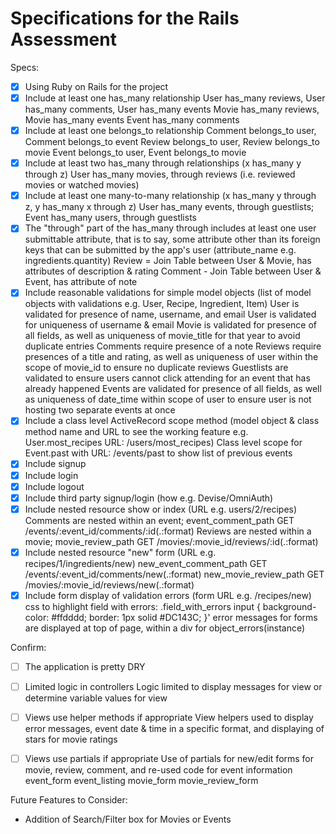 # Specifications for the Rails Assessment

Specs:
- [x] Using Ruby on Rails for the project
- [x] Include at least one has_many relationship
      User has_many reviews, User has_many comments, User has_many events
      Movie has_many reviews, Movie has_many events
      Event has_many comments
- [x] Include at least one belongs_to relationship
      Comment belongs_to user, Comment belongs_to event
      Review belongs_to user, Review belongs_to movie
      Event belongs_to user, Event belongs_to movie  
- [x] Include at least two has_many through relationships (x has_many y through z)
      User has_many movies, through reviews (i.e. reviewed movies or watched movies)
- [x] Include at least one many-to-many relationship (x has_many y through z, y has_many x through z)
      User has_many events, through guestlists; Event has_many users, through guestlists
- [x] The "through" part of the has_many through includes at least one user submittable attribute, that is to say, some attribute other than its foreign keys that can be submitted by the app's user (attribute_name e.g. ingredients.quantity)
      Review = Join Table between User & Movie, has attributes of description & rating
      Comment - Join Table between User & Event, has attribute of note
- [x] Include reasonable validations for simple model objects (list of model objects with validations e.g. User, Recipe, Ingredient, Item)
      User is validated for presence of name, username, and email
      User is validated for uniqueness of username & email
      Movie is validated for presence of all fields, as well as uniqueness of movie_title for that year to avoid duplicate entries
      Comments require presence of a note
      Reviews require presences of a title and rating, as well as uniqueness of user within the scope of movie_id to ensure no duplicate reviews
      Guestlists are validated to ensure users cannot click attending for an event that has already happened
      Events are validated for presence of all fields, as well as uniqueness of date_time within scope of user to ensure user is not hosting two separate events at once
- [x] Include a class level ActiveRecord scope method (model object & class method name and URL to see the working feature e.g. User.most_recipes URL: /users/most_recipes)
      Class level scope for Event.past with URL: /events/past to show list of previous events
- [x] Include signup
- [x] Include login
- [x] Include logout
- [x] Include third party signup/login (how e.g. Devise/OmniAuth)
- [x] Include nested resource show or index (URL e.g. users/2/recipes)
      Comments are nested within an event; event_comment_path	GET	/events/:event_id/comments/:id(.:format)
      Reviews are nested within a movie; movie_review_path	GET	/movies/:movie_id/reviews/:id(.:format)
- [x] Include nested resource "new" form (URL e.g. recipes/1/ingredients/new)
      new_event_comment_path	GET	/events/:event_id/comments/new(.:format)
      new_movie_review_path	GET	/movies/:movie_id/reviews/new(.:format)
- [x] Include form display of validation errors (form URL e.g. /recipes/new)
      css to highlight field with errors:
        .field_with_errors input {
          background-color: #ffdddd;
          border: 1px solid #DC143C;
        }'
      error messages for forms are displayed at top of page, within a div for object_errors(instance)

Confirm:
- [ ] The application is pretty DRY
- [ ] Limited logic in controllers
      Logic limited to display messages for view or determine variable values for view
- [ ] Views use helper methods if appropriate
      View helpers used to display error messages, event date & time in a specific format, and displaying of stars for movie ratings
- [ ] Views use partials if appropriate
      Use of partials for new/edit forms for movie, review, comment, and re-used code for event information
        event_form
        event_listing
        movie_form
        movie_review_form



Future Features to Consider:
- Addition of Search/Filter box for Movies or Events

